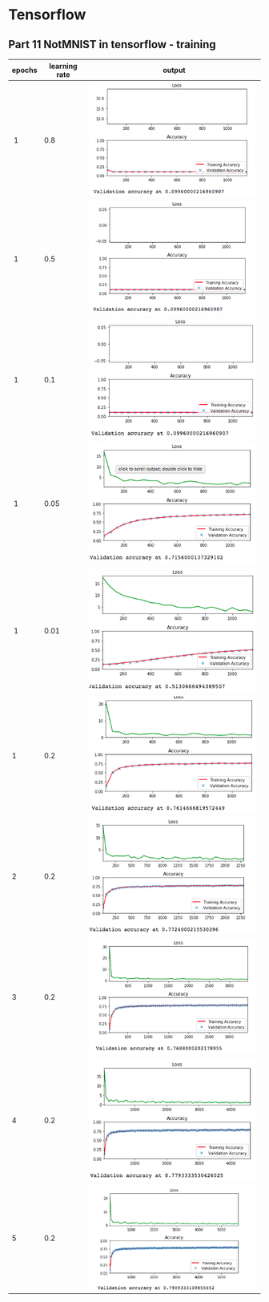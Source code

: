 # Tensorflow

## Part 11 NotMNIST in tensorflow - training

| epochs | learning rate | output |
| ------ | ------------- | ------ |
| 1      | 0.8           | ![1to08](images/epoch1train08.png) |
| 1      | 0.5           | ![1to05](images/epoch1train05.png) |
| 1      | 0.1           | ![1to01](images/epoch1train01.png) |
| 1      | 0.05          | ![1to005](images/epoch1train005.png) |
| 1      | 0.01          | ![1to001](images/epoch1train001.png) |
| 1      | 0.2           | ![1to02](images/epoch1train02.png) |
| 2      | 0.2           | ![2to02](images/epoch2train02.png) |
| 3      | 0.2           | ![3to02](images/epoch3train02.png) |
| 4      | 0.2           | ![4to02](images/epoch4train02.png) |
| 5      | 0.2           | ![5to02](images/epoch5train02.png) |


